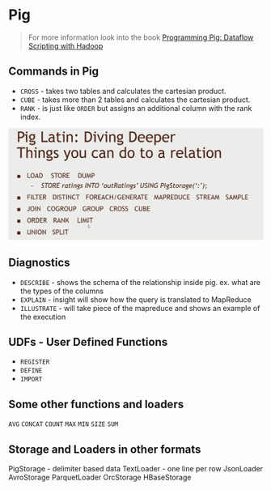 # Pig

> For more information look into the book [Programming Pig: Dataflow Scripting with Hadoop](https://www.amazon.com/Programming-Pig-Dataflow-Scripting-Hadoop/dp/1491937092/ref=pd_sbs_1/132-8475213-1692361?pd_rd_w=5Cake&pf_rd_p=3676f086-9496-4fd7-8490-77cf7f43f846&pf_rd_r=G34CHAB3ZVSRMKD1FPJ7&pd_rd_r=7aafbcc0-3d3c-4054-a0af-4e7384aeebce&pd_rd_wg=xKKVp&pd_rd_i=1491937092&psc=1)
## Commands in Pig

- `CROSS` - takes two tables and calculates the cartesian product.
- `CUBE` - takes more than 2 tables and calculates the cartesian product.
- `RANK` - is just like `ORDER` but assigns an additional column with the rank index.

<img src="./docs/01.png">

## Diagnostics

- `DESCRIBE` -  shows the schema of the relationship inside pig. ex. what are the types of the columns
- `EXPLAIN` - insight will show how the query is translated to MapReduce
- `ILLUSTRATE` - will take piece of the mapreduce and shows an example of the execution

## UDFs - User Defined Functions

- `REGISTER`
- `DEFINE`
- `IMPORT`

## Some other functions and loaders

`AVG` `CONCAT` `COUNT` `MAX` `MIN` `SIZE` `SUM`

## Storage and Loaders in other formats

PigStorage - delimiter based data
TextLoader - one line per row
JsonLoader
AvroStorage
ParquetLoader
OrcStorage
HBaseStorage
